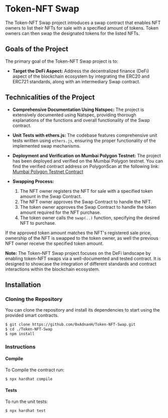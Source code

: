 # Token-NFT Swap

The Token-NFT Swap project introduces a swap contract that enables NFT owners to list their NFTs for sale with a specified amount of tokens. Token owners can then swap the designated tokens for the listed NFTs.

## Goals of the Project

The primary goal of the Token-NFT Swap project is to:

- **Target the DeFi Aspect:** Address the decentralized finance (DeFi) aspect of the blockchain ecosystem by integrating the ERC20 and ERC721 standards, along with an intermediary Swap contract.

## Technicalities of the Project

- **Comprehensive Documentation Using Natspec:** The project is extensively documented using Natspec, providing thorough explanations of the functions and overall functionality of the Swap contract.

- **Unit Tests with ethers.js:** The codebase features comprehensive unit tests written using `ethers.js`, ensuring the proper functionality of the implemented swap mechanisms.

- **Deployment and Verification on Mumbai Polygon Testnet:** The project has been deployed and verified on the Mumbai Polygon testnet. You can find the verified contract address on PolygonScan at the following link: [Mumbai Polygon Testnet Contract](https://mumbai.polygonscan.com/address/0x4b602F87C2E13F642486B50FAD908c7C9f15E72B)

- **Swapping Process:**

  1. The NFT owner registers the NFT for sale with a specified token amount in the Swap Contract.
  2. The NFT owner approves the Swap Contract to handle the NFT.
  3. The token owner approves the Swap Contract to handle the token amount required for the NFT purchase.
  4. The token owner calls the `swap(..)` function, specifying the desired NFT to purchase.
  
If the approved token amount matches the NFT's registered sale price, ownership of the NFT is swapped to the token owner, as well the previous NFT owner receive the specified token amount.

**Note:** The Token-NFT Swap project focuses on the DeFi landscape by enabling token-NFT swaps via a well-documented and tested contract. It is designed to showcase the integration of different standards and contract interactions within the blockchain ecosystem.


## Installation

### Cloning the Repository

You can clone the repository and install its dependencies to start using the provided smart contracts.

```bash
$ git clone https://github.com/0xAdnanH/Token-NFT-Swap.git
$ cd ./Token-NFT-Swap
$ npm install
```

### Instructions

#### Compile

To Compile the contract run:

```bash
$ npx hardhat compile
```

#### Tests

To run the unit tests:

```bash
$ npx hardhat test
```
